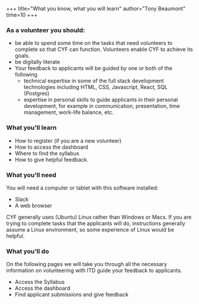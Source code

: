 +++
title="What you know, what you will learn"
author="Tony Beaumont"
time=10
+++

### As a volunteer you should:

- be able to spend some time on the tasks that need volunteers to complete so that CYF can function. Volunteers enable CYF to achieve its goals.
- be digitally literate
- Your feedback to applicants will be guided by one or both of the following
  - technical expertise in some of the full stack development technologies including HTML, CSS, Javascript, React, SQL (Postgres)
  - expertise in personal skills to guide applicants in their personal development, for example in communication, presentation, time management, work-life balance, etc.

### What you'll learn

- How to register (if you are a new volunteer)
- How to access the dashboard
- Where to find the syllabus
- How to give helpful feedback.

### What you'll need

You will need a computer or tablet with this software installed:

- Slack
- A web browser

CYF generally uses (Ubuntu) Linux rather than Windows or Macs. If you are trying to complete tasks that the applicants will do, instructions generally assume a Linux environment, so some experience of Linux would be helpful.

### What you'll do

On the following pages we will take you through all the necessary information on volunteering with ITD guide your feedback to applicants.

- Access the Syllabus
- Access the dashboard
- Find applicant submissions and give feedback
